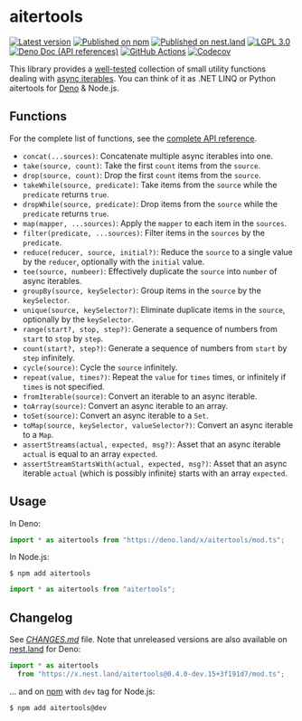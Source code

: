 <!-- deno-fmt-ignore-file -->

aitertools
==========

[![Latest version][Tag badge]][Deno module]
[![Published on npm][npm badge]][npm]
[![Published on nest.land][nest.land badge]][nest.land]
[![LGPL 3.0][License badge]](./LICENSE)
[![Deno Doc (API references)][Deno Doc badge]][Deno Doc]
[![GitHub Actions][GitHub Actions status badge]][GitHub Actions]
[![Codecov][Codecov badge]][Codecov]

This library provides a [well-tested][Codecov] collection of small utility
functions dealing with [async iterables].  You can think of it as .NET LINQ or
Python aitertools for [Deno] & Node.js.

[Tag badge]: https://img.shields.io/github/v/tag/dahlia/aitertools
[Deno module]: https://deno.land/x/aitertools
[npm badge]: https://img.shields.io/npm/v/aitertools
[npm]: https://www.npmjs.com/package/aitertools
[nest.land badge]: https://nest.land/badge.svg
[nest.land]: https://nest.land/package/aitertools
[License badge]: https://img.shields.io/github/license/dahlia/aitertools
[Deno Doc]: https://doc.deno.land/https://deno.land/x/aitertools/mod.ts
[Deno Doc badge]: https://img.shields.io/badge/api-deno%20doc-blue
[GitHub Actions]: https://github.com/dahlia/aitertools/actions/workflows/build.yaml
[GitHub Actions status badge]: https://github.com/dahlia/aitertools/actions/workflows/build.yaml/badge.svg
[Codecov badge]: https://codecov.io/gh/dahlia/aitertools/branch/main/graph/badge.svg?token=UBDX4Inrz6
[Codecov]: https://codecov.io/gh/dahlia/aitertools
[async iterables]: https://developer.mozilla.org/en-US/docs/Web/JavaScript/Reference/Statements/for-await...of
[Deno]: https://deno.land/


Functions
---------

For the complete list of functions, see the [complete API reference][Deno Doc].

 -  `concat(...sources)`: Concatenate multiple async iterables into one.
 -  `take(source, count)`: Take the first `count` items from the `source`.
 -  `drop(source, count)`: Drop the first `count` items from the `source`.
 -  `takeWhile(source, predicate)`: Take items from the `source` while the
    `predicate` returns `true`.
 -  `dropWhile(source, predicate)`: Drop items from the `source` while the
    `predicate` returns `true`.
 -  `map(mapper, ...sources)`: Apply the `mapper` to each item in the `sources`.
 -  `filter(predicate, ...sources)`: Filter items in the `sources` by the
    `predicate`.
 -  `reduce(reducer, source, initial?)`: Reduce the `source` to a single value
    by the `reducer`, optionally with the `initial` value.
 -  `tee(source, numbeer)`: Effectively duplicate the `source` into `number`
    of async iterables.
 -  `groupBy(source, keySelector)`: Group items in the `source` by the
    `keySelector`.
 -  `unique(source, keySelector?)`: Eliminate duplicate items in the `source`,
    optionally by the `keySelector`.
 -  `range(start?, stop, step?)`: Generate a sequence of numbers from `start`
    to `stop` by `step`.
 -  `count(start?, step?)`: Generate a sequence of numbers from `start` by
    `step` infinitely.
 -  `cycle(source)`: Cycle the `source` infinitely.
 -  `repeat(value, times?)`: Repeat the `value` for `times` times, or
    infinitely if `times` is not specified.
 -  `fromIterable(source)`: Convert an iterable to an async iterable.
 -  `toArray(source)`: Convert an async iterable to an array.
 -  `toSet(source)`: Convert an async iterable to a `Set`.
 -  `toMap(source, keySelector, valueSelector?)`: Convert an async iterable to
    a `Map`.
 -  `assertStreams(actual, expected, msg?)`: Asset that an async iterable
    `actual` is equal to an array `expected`.
 -  `assertStreamStartsWith(actual, expected, msg?)`: Asset that an async
    iterable `actual` (which is possibly infinite) starts with an array
    `expected`.


Usage
-----

In Deno:

~~~ typescript
import * as aitertools from "https://deno.land/x/aitertools/mod.ts";
~~~

In Node.js:

~~~ console
$ npm add aitertools
~~~

~~~ typescript
import * as aitertools from "aitertools";
~~~


Changelog
---------

See *[CHANGES.md](CHANGES.md)* file.  Note that unreleased versions are also
available on [nest.land] for Deno:

~~~ typescript
import * as aitertools
  from "https://x.nest.land/aitertools@0.4.0-dev.15+3f191d7/mod.ts";
~~~

… and on [npm] with `dev` tag for Node.js:

~~~ console
$ npm add aitertools@dev
~~~
